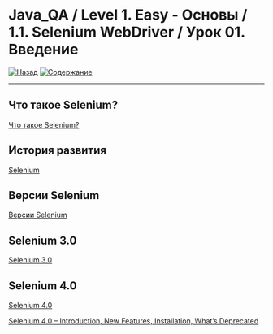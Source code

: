 # Java_QA / Level 1. Easy - Основы / 1.1. Selenium WebDriver / Урок 01. Введение

[![Назад](https://img.shields.io/badge/-%D0%9D%D0%B0%D0%B7%D0%B0%D0%B4-brightgreen)](3.%20Задание.md)
[![Содержание](https://img.shields.io/badge/-%D0%A1%D0%BE%D0%B4%D0%B5%D1%80%D0%B6%D0%B0%D0%BD%D0%B8%D0%B5-purple)](README.md)

***

## Что такое Selenium?

[Что такое Selenium?](https://www.software-testing.ru/library/testing/functional-testing/1737-what-is-selenium)

## История развития

[Selenium](https://ru.wikipedia.org/wiki/Selenium)

## Версии Selenium

[Версии Selenium](https://www.perfecto.io/blog/selenium-latest-version-selenium-releases)

## Selenium 3.0

[Selenium 3.0](https://seleniumhq.wordpress.com/2016/10/13/selenium-3-0-out-now/)

## Selenium 4.0

[Selenium 4.0](https://habr.com/ru/company/otus/blog/452198/)

[Selenium 4.0 – Introduction, New Features, Installation, What’s Deprecated](https://www.softwaretestingmaterial.com/selenium-4/)